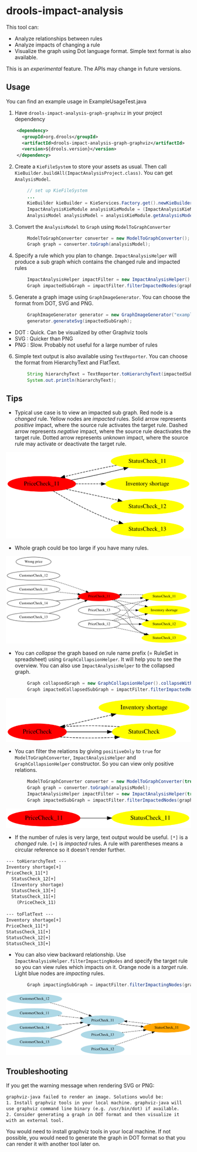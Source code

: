 # drools-impact-analysis

This tool can:

* Analyze relationships between rules
* Analyze impacts of changing a rule
* Visualize the graph using Dot language format. Simple text format is also available.

This is an *experimental* feature. The APIs may change in future versions.

## Usage

You can find an example usage in ExampleUsageTest.java

1) Have `drools-impact-analysis-graph-graphviz` in your project dependency

```xml
    <dependency>
      <groupId>org.drools</groupId>
      <artifactId>drools-impact-analysis-graph-graphviz</artifactId>
      <version>${drools.version}</version>
    </dependency>
```

2) Create a `KieFileSystem` to store your assets as usual. Then call `KieBuilder.buildAll(ImpactAnalysisProject.class)`. You can get `AnalysisModel`.

```java
        // set up KieFileSystem
        ...
        KieBuilder kieBuilder = KieServices.Factory.get().newKieBuilder(kfs).buildAll(ImpactAnalysisProject.class);
        ImpactAnalysisKieModule analysisKieModule = (ImpactAnalysisKieModule) kieBuilder.getKieModule();
        AnalysisModel analysisModel = analysisKieModule.getAnalysisModel();
```
3) Convert the `AnalysisModel` to `Graph` using `ModelToGraphConverter`

```java
        ModelToGraphConverter converter = new ModelToGraphConverter();
        Graph graph = converter.toGraph(analysisModel);
```

4) Specify a rule which you plan to change. `ImpactAnalysisHelper` will produce a sub graph which contains the changed rule and impacted rules

```java
        ImpactAnalysisHelper impactFilter = new ImpactAnalysisHelper();
        Graph impactedSubGraph = impactFilter.filterImpactedNodes(graph, "org.drools.impact.analysis.example.PriceCheck_11");
```

5) Generate a graph image using `GraphImageGenerator`. You can choose the format from DOT, SVG and PNG.

```java
        GraphImageGenerator generator = new GraphImageGenerator("example-impacted-sub-graph");
        generator.generateSvg(impactedSubGraph);
```

* DOT : Quick. Can be visualized by other Graphviz tools
* SVG : Quicker than PNG
* PNG : Slow. Probably not useful for a large number of rules

6) Simple text output is also available using `TextReporter`. You can choose the format from HierarchyText and FlatText.

```java
        String hierarchyText = TextReporter.toHierarchyText(impactedSubGraph);
        System.out.println(hierarchyText);
```

## Tips

* Typical use case is to view an impacted sub graph. Red node is a *changed* rule. Yellow nodes are *impacted* rules. Solid arrow represents *positive* impact, where the source rule activates the target rule. Dashed arrow represents *negative* impact, where the source rule deactivates the target rule. Dotted arrow represents *unknown* impact, where the source rule may activate or deactivate the target rule.

![example1](example1.svg)

* Whole graph could be too large if you have many rules.

![example2](example2.svg)

* You can *collapse* the graph based on rule name prefix (= RuleSet in spreadsheet) using `GraphCollapsionHelper`. It will help you to see the overview. You can also use `ImpactAnalysisHelper` to the collapsed graph.

```java
        Graph collapsedGraph = new GraphCollapsionHelper().collapseWithRuleNamePrefix(graph);
        Graph impactedCollapsedSubGraph = impactFilter.filterImpactedNodes(collapsedGraph, "org.drools.impact.analysis.example.PriceCheck");
```

![example3](example3.svg)

* You can filter the relations by giving `positiveOnly` to `true` for `ModelToGraphConverter`, `ImpactAnalysisHelper` and `GraphCollapsionHelper` constructor. So you can view only positive relations.

```java
        ModelToGraphConverter converter = new ModelToGraphConverter(true);
        Graph graph = converter.toGraph(analysisModel);
        ImpactAnalysisHelper impactFilter = new ImpactAnalysisHelper(true);
        Graph impactedSubGraph = impactFilter.filterImpactedNodes(graph, "org.drools.impact.analysis.example.PriceCheck_11");
```

![example4](example4.svg)

* If the number of rules is very large, text output would be useful. `[*]` is a *changed* rule. `[+]` is *impacted* rules. A rule with parentheses means a circular reference so it doesn't render further.

```
--- toHierarchyText ---
Inventory shortage[+]
PriceCheck_11[*]
  StatusCheck_12[+]
  (Inventory shortage)
  StatusCheck_13[+]
  StatusCheck_11[+]
    (PriceCheck_11)

--- toFlatText ---
Inventory shortage[+]
PriceCheck_11[*]
StatusCheck_11[+]
StatusCheck_12[+]
StatusCheck_13[+]
```

* You can also view backward relationship. Use `ImpactAnalysisHelper.filterImpactingNodes` and specify the target rule so you can view rules which impacts on it. Orange node is a *target* rule. Light blue nodes are *impacting* rules.

```java
        Graph impactingSubGraph = impactFilter.filterImpactingNodes(graph, "org.drools.impact.analysis.example.StatusCheck_11");
```

![example5](example5.svg)

## Troubleshooting

If you get the warning message when rendering SVG or PNG:
```
graphviz-java failed to render an image. Solutions would be:
1. Install graphviz tools in your local machine. graphviz-java will use graphviz command line binary (e.g. /usr/bin/dot) if available.
2. Consider generating a graph in DOT format and then visualize it with an external tool.
```

You would need to install graphviz tools in your local machine. If not possible, you would need to generate the graph in DOT format so that you can render it with another tool later on.
